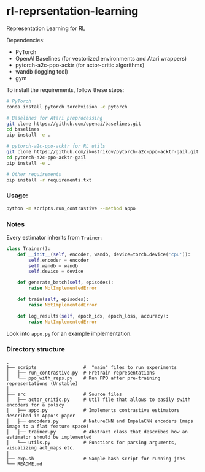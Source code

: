 # rl-reprsentation-learning
Representation Learning for RL

Dependencies: 
* PyTorch 
* OpenAI Baselines (for vectorized environments and Atari wrappers)
* pytorch-a2c-ppo-acktr (for actor-critic algorithms)
* wandb (logging tool)
* gym

To install the requirements, follow these steps:
```bash
# PyTorch
conda install pytorch torchvision -c pytorch

# Baselines for Atari preprocessing
git clone https://github.com/openai/baselines.git
cd baselines
pip install -e .

# pytorch-a2c-ppo-acktr for RL utils
git clone https://github.com/ikostrikov/pytorch-a2c-ppo-acktr-gail.git
cd pytorch-a2c-ppo-acktr-gail
pip install -e .

# Other requirements
pip install -r requirements.txt
```

### Usage: 
```bash
python -m scripts.run_contrastive --method appo
```

### Notes

Every estimator inherits from `Trainer`:
```python
class Trainer():
    def __init__(self, encoder, wandb, device=torch.device('cpu')):
        self.encoder = encoder
        self.wandb = wandb
        self.device = device

    def generate_batch(self, episodes):
        raise NotImplementedError

    def train(self, episodes):
        raise NotImplementedError

    def log_results(self, epoch_idx, epoch_loss, accuracy):
        raise NotImplementedError
```
Look into `appo.py` for an example implementation.

### Directory structure

    .
    ├── scripts                 #  "main" files to run experiments
    │   ├── run_contrastive.py  # Pretrain representations 
    │   └── ppo_with_reps.py    # Run PPO after pre-training representations (Unstable)        
    │
    ├── src                     # Source files
    │   ├── actor_critic.py     # Util file that allows to easily swith encoders for a policy 
    │   ├── appo.py             # Implements contrastive estimators described in Appo's paper
    │   ├── encoders.py         # NatureCNN and ImpalaCNN encoders (maps image to a flat feature space) 
    │   ├── trainer.py          # Abstract class that describes how an estimator should be implemented
    │   └── utils.py            # Functions for parsing arguments, visualizing act_maps etc.
    │
    ├── exp.sh                  # Sample bash script for running jobs
    └── README.md